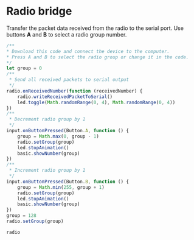 # Radio bridge

Transfer the packet data received from the radio to the serial port. Use buttons **A** and **B** to select a radio group number.

```typescript
/**
* Download this code and connect the device to the computer.
* Press A and B to select the radio group or change it in the code.
*/
let group = 0
/**
 * Send all received packets to serial output
 */
radio.onReceivedNumber(function (receivedNumber) {
    radio.writeReceivedPacketToSerial()
    led.toggle(Math.randomRange(0, 4), Math.randomRange(0, 4))
})
/**
 * Decrement radio group by 1
 */
input.onButtonPressed(Button.A, function () {
    group = Math.max(0, group - 1)
    radio.setGroup(group)
    led.stopAnimation()
    basic.showNumber(group)
})
/**
 * Increment radio group by 1
 */
input.onButtonPressed(Button.B, function () {
    group = Math.min(255, group + 1)
    radio.setGroup(group)
    led.stopAnimation()
    basic.showNumber(group)
})
group = 128
radio.setGroup(group)
```

```package
radio
```